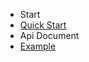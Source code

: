 - Start
 - [Quick Start](/en/quickstart)
- Api Document
- [Example](https://github.com/xsdlr/react-native-jmessage-example)

